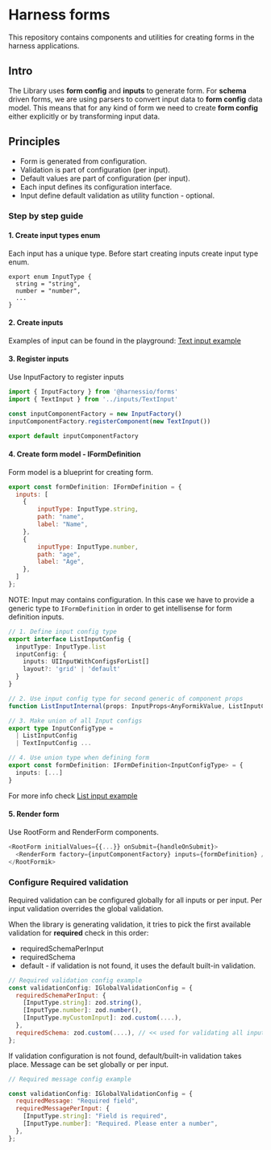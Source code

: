 # Harness forms

This repository contains components and utilities for creating forms in the harness applications.

## Intro

The Library uses **form config** and **inputs** to generate form. For **schema** driven forms, we are using parsers to convert input data to **form config** data model. This means that for any kind of form we need to create **form config** either explicitly or by transforming input data.

## Principles

- Form is generated from configuration.
- Validation is part of configuration (per input).
- Default values are part of configuration (per input).
- Each input defines its configuration interface.
- Input define default validation as utility function - optional.

### Step by step guide

#### 1. Create input types enum

Each input has a unique type. Before start creating inputs create input type enum.

```
export enum InputType {
  string = "string",
  number = "number",
  ...
}
```

#### 2. Create inputs

Examples of input can be found in the playground:
[Text input example](../playground/src/components/form-inputs/TextInput.tsx)

#### 3. Register inputs

Use InputFactory to register inputs

```js
import { InputFactory } from '@harnessio/forms'
import { TextInput } from '../inputs/TextInput'

const inputComponentFactory = new InputFactory()
inputComponentFactory.registerComponent(new TextInput())

export default inputComponentFactory
```

#### 4. Create form model - IFormDefinition

Form model is a blueprint for creating form.

```js
export const formDefinition: IFormDefinition = {
  inputs: [
    {
        inputType: InputType.string,
        path: "name",
        label: "Name",
    },
    {
        inputType: InputType.number,
        path: "age",
        label: "Age",
    },
  ]
};
```

NOTE: Input may contains configuration. In this case we have to provide a generic type to `IFormDefinition` in order to get intellisense for form definition inputs.

```typescript
// 1. Define input config type
export interface ListInputConfig {
  inputType: InputType.list
  inputConfig: {
    inputs: UIInputWithConfigsForList[]
    layout?: 'grid' | 'default'
  }
}

// 2. Use input config type for second generic of component props
function ListInputInternal(props: InputProps<AnyFormikValue, ListInputConfig>): JSX.Element ....

// 3. Make union of all Input configs
export type InputConfigType =
  | ListInputConfig
  | TextInputConfig ...

// 4. Use union type when defining form
export const formDefinition: IFormDefinition<InputConfigType> = {
  inputs: [...]
}
```

For more info check [List input example](../playground/src/components/form-inputs/TextInput.tsx)

#### 5. Render form

Use RootForm and RenderForm components.

```js
<RootForm initialValues={{...}} onSubmit={handleOnSubmit}>
  <RenderForm factory={inputComponentFactory} inputs={formDefinition} />
</RootFormik>
```

### Configure Required validation

Required validation can be configured globally for all inputs or per input. Per input validation overrides the global validation.

When the library is generating validation, it tries to pick the first available validation for **required** check in this order:

- requiredSchemaPerInput
- requiredSchema
- default - if validation is not found, it uses the default built-in validation.

```js
// Required validation config example
const validationConfig: IGlobalValidationConfig = {
  requiredSchemaPerInput: {
    [InputType.string]: zod.string(),
    [InputType.number]: zod.number(),
    [InputType.myCustomInput]: zod.custom(....),
  },
  requiredSchema: zod.custom(....), // << used for validating all inputs except string, number and myCustomInput
};
```

If validation configuration is not found, default/built-in validation takes place.
Message can be set globally or per input.

```js
// Required message config example

const validationConfig: IGlobalValidationConfig = {
  requiredMessage: "Required field",
  requiredMessagePerInput: {
    [InputType.string]: "Field is required",
    [InputType.number]: "Required. Please enter a number",
  },
};
```
